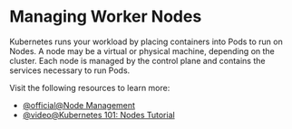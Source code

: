 # Managing Worker Nodes

Kubernetes runs your workload by placing containers into Pods to run on Nodes. A node may be a virtual or physical machine, depending on the cluster. Each node is managed by the control plane and contains the services necessary to run Pods.

Visit the following resources to learn more:

- [@official@Node Management](https://kubernetes.io/docs/concepts/architecture/nodes/#management)
- [@video@Kubernetes 101: Nodes Tutorial](https://www.youtube.com/watch?v=xhwi3zIVR-8)